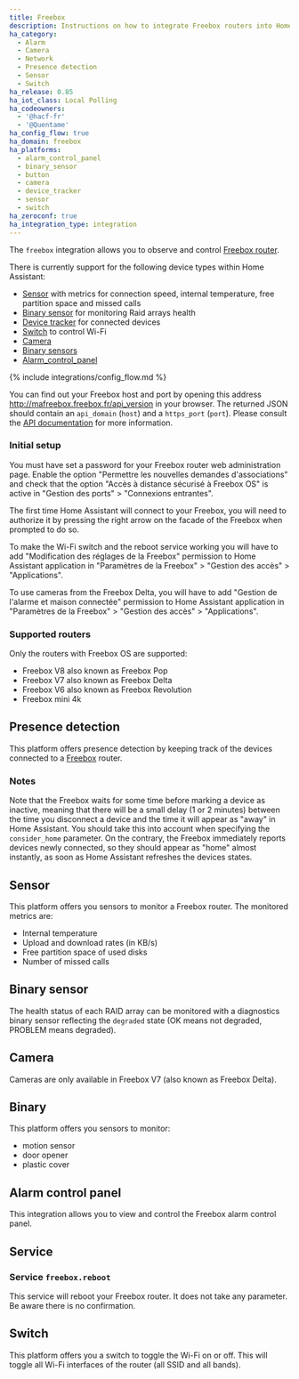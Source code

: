 ```yaml
---
title: Freebox
description: Instructions on how to integrate Freebox routers into Home Assistant.
ha_category:
  - Alarm
  - Camera
  - Network
  - Presence detection
  - Sensor
  - Switch
ha_release: 0.85
ha_iot_class: Local Polling
ha_codeowners:
  - '@hacf-fr'
  - '@Quentame'
ha_config_flow: true
ha_domain: freebox
ha_platforms:
  - alarm_control_panel
  - binary_sensor
  - button
  - camera
  - device_tracker
  - sensor
  - switch
ha_zeroconf: true
ha_integration_type: integration
---
```


The `freebox` integration allows you to observe and control [Freebox router](https://www.free.fr/freebox/).

There is currently support for the following device types within Home Assistant:

- [Sensor](#sensor) with metrics for connection speed, internal temperature, free partition space and missed calls
- [Binary sensor](#binary-sensor) for monitoring Raid arrays health
- [Device tracker](#presence-detection) for connected devices
- [Switch](#switch) to control Wi-Fi
- [Camera](#camera)
- [Binary sensors](#binary)
- [Alarm_control_panel](#alarm-control-panel)
  
{% include integrations/config_flow.md %}

You can find out your Freebox host and port by opening this address <http://mafreebox.freebox.fr/api_version> in your browser.
The returned JSON should contain an `api_domain` (`host`) and a `https_port` (`port`).
Please consult the [API documentation](https://dev.freebox.fr/sdk/os/) for more information.

### Initial setup

<div class='note warning'>

  You must have set a password for your Freebox router web administration page. Enable the option "Permettre les nouvelles demandes d'associations" and check that the option "Accès à distance sécurisé à Freebox OS" is active in "Gestion des ports" > "Connexions entrantes".

</div>

The first time Home Assistant will connect to your Freebox, you will need to authorize it by pressing the right arrow on the facade of the Freebox when prompted to do so.

To make the Wi-Fi switch and the reboot service working you will have to add "Modification des réglages de la Freebox" permission to Home Assistant application in "Paramètres de la Freebox" > "Gestion des accès" > "Applications".

To use cameras from the Freebox Delta, you will have to add "Gestion de l'alarme et maison connectée" permission to Home Assistant application in "Paramètres de la Freebox" > "Gestion des accès" > "Applications".

### Supported routers

Only the routers with Freebox OS are supported:

- Freebox V8 also known as Freebox Pop
- Freebox V7 also known as Freebox Delta
- Freebox V6 also known as Freebox Revolution
- Freebox mini 4k

## Presence detection

This platform offers presence detection by keeping track of the devices connected to a [Freebox](https://www.free.fr/freebox/) router.

### Notes

Note that the Freebox waits for some time before marking a device as
inactive, meaning that there will be a small delay (1 or 2 minutes)
between the time you disconnect a device and the time it will appear
as "away" in Home Assistant. You should take this into account when specifying
the `consider_home` parameter.
On the contrary, the Freebox immediately reports devices newly connected, so
they should appear as "home" almost instantly, as soon as Home Assistant
refreshes the devices states.

## Sensor

This platform offers you sensors to monitor a Freebox router.
The monitored metrics are:
- Internal temperature
- Upload and download rates (in KB/s)
- Free partition space of used disks
- Number of missed calls

## Binary sensor

The health status of each RAID array can be monitored with a diagnostics binary sensor reflecting the `degraded` state (OK means not degraded, PROBLEM means degraded).

## Camera

Cameras are only available in Freebox V7 (also known as Freebox Delta).

## Binary
This platform offers you sensors to monitor:
- motion sensor
- door opener 
- plastic cover

## Alarm control panel

This integration allows you to view and control the Freebox alarm control panel.



## Service

### Service `freebox.reboot`

This service will reboot your Freebox router. It does not take any parameter. Be aware there is no confirmation.

## Switch

This platform offers you a switch to toggle the Wi-Fi on or off. This will toggle all Wi-Fi interfaces of the router (all SSID and all bands).

